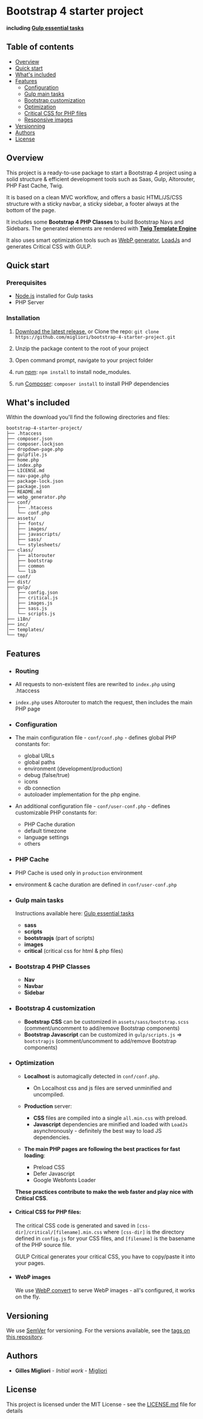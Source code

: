 # Bootstrap 4 starter project

**including [Gulp essential tasks](https://github.com/migliori/gulp-essentials)**

## Table of contents

* [Overview](#overview)
* [Quick start](#quick-start)
* [What's included](#whats-included)
* [Features](#features)
  * [Configuration](#configuration)
  * [Gulp main tasks](#gulp-main-tasks)
  * [Bootstrap customization](#bootstrap-customization)
  * [Optimization](#optimization)
  * [Critical CSS for PHP files](#critical-css-for-php-files)
  * [Responsive images](#running-gulp-tasks)
* [Versionning](#versionning)
* [Authors](#authors)
* [License](#license)

## Overview

This project is a ready-to-use package to start a Bootstrap 4 project using a solid structure & efficient development tools such as Saas, Gulp, Altorouter, PHP Fast Cache, Twig.

It is based on a clean MVC workflow, and offers a basic HTML/JS/CSS structure with a sticky navbar, a sticky sidebar, a footer always at the bottom of the page.

It includes some **Bootstrap 4 PHP Classes** to build Bootstrap Navs and Sidebars. The generated elements are rendered with **[Twig Template Engine](https://twig.symfony.com/)**

It also uses smart optimization tools such as [WebP generator](https://github.com/rosell-dk/webp-convert), [LoadJs](https://github.com/muicss/loadjs) and generates Critical CSS with GULP.

## Quick start

### Prerequisites

* [Node.js](https://nodejs.org) installed for Gulp tasks
* PHP Server

### Installation

1. [Download the latest release.](https://github.com/migliori/bootstrap-4-starter-project/archive/master.zip)
   or Clone the repo: `git clone https://github.com/migliori/bootstrap-4-starter-project.git`

2. Unzip the package content to the root of your project

3. Open command prompt, navigate to your project folder
4.  run [npm](https://www.npmjs.com/): `npm install` to install node_modules.
5.  run [Composer](https://getcomposer.org/): `composer install` to install PHP dependencies


## What's included

Within the download you'll find the following directories and files:

```
bootstrap-4-starter-project/
├── .htaccess
├── composer.json
├── composer.lockjson
├── dropdown-page.php
├── gulpfile.js
├── home.php
├── index.php
├── LICENSE.md
├── nav-page.php
├── package-lock.json
├── package.json
├── README.md
├── webp_generator.php
├── conf/
│   ├── .htaccess
│   └── conf.php
├── assets/
│   ├── fonts/
│   ├── images/
│   ├── javascripts/
│   ├── sass/
│   └── stylesheets/
├── class/
│   ├── altorouter
│   ├── bootstrap
│   ├── common
│   └── lib
├── conf/
├── dist/
├── gulp/
│   ├── config.json
│   ├── critical.js
│   ├── images.js
│   ├── sass.js
│   └── scripts.js
├── i18n/
├── inc/
│── templates/
└── tmp/
```

## Features

* ### Routing
 * All requests to non-existent files are rewrited to `index.php` using .htaccess
 * `index.php` uses Altorouter to match the request, then includes the main PHP page

* ### Configuration
* The main configuration file - `conf/conf.php` - defines global PHP constants for:
  * global URLs
  * global paths
  * environment (development/production)
  * debug (false/true)
  * icons
  * db connection
  * autoloader implementation for the php engine.
* An additional configuration file - `conf/user-conf.php` - defines customizable PHP constants for:
  * PHP Cache duration
  * default timezone
  * language settings
  * others

* ### PHP Cache
 * PHP Cache is used only in `production` environment
 * environment & cache duration are defined in `conf/user-conf.php`

* ### Gulp main tasks
  Instructions available here: [Gulp essential tasks](https://github.com/migliori/gulp-essentials)

  * **sass**
  * **scripts**
  * **bootstrapjs** (part of scripts)
  * **images**
  * **critical** (critical css for html & php files)

* ### Bootstrap 4 PHP Classes

  * **Nav**
  * **Navbar**
  * **Sidebar**

* ### Bootstrap 4 customization
  * **Bootstrap CSS** can be customized in `assets/sass/bootstrap.scss` (comment/uncomment to add/remove Bootstrap components)
  * **Bootstrap Javascript** can be customized in `gulp/scripts.js` => `bootstrapjs` (comment/uncomment to add/remove Bootstrap components)

* ### Optimization

  * **Localhost** is automagically detected in `conf/conf.php`.
    * On Localhost css and js files are served unminified and uncompiled.
  * **Production** server:
    * **CSS** files are compiled into a single `all.min.css` with preload.
    * **Javascript** dependencies are minified and loaded with `LoadJs` asynchronously - definitely the best way to load JS dependencies.

  * **The main PHP pages are following the best practices for fast loading**:

    * Preload CSS
    * Defer Javascript
    * Google Webfonts Loader

   **These practices contribute to make the web faster and play nice with Critical CSS**.

* #### Critical CSS for PHP files:

  The critical CSS code is generated and saved in `[css-dir]/critical/[filename].min.css` where `[css-dir]` is the directory defined in `config.js` for your CSS files, and `[filename]` is the basename of the PHP source file.

  GULP Critical generates your critical CSS, you have to copy/paste it into your pages.

* #### WebP images

  We use [WebP convert](https://github.com/rosell-dk/webp-convert) to serve WebP images - all's configured, it works on the fly.

## Versioning

We use [SemVer](http://semver.org/) for versioning. For the versions available, see the [tags on this repository](https://github.com/migliori/bootstrap-4-starter-project/tags).

## Authors

* **Gilles Migliori** - _Initial work_ - [Migliori](https://github.com/migliori)

## License

This project is licensed under the MIT License - see the [LICENSE.md](LICENSE.md) file for details

